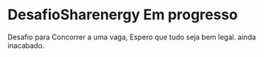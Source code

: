 # DesafioSharenergy Em progresso

Desafio para Concorrer a uma vaga, Espero que tudo seja bem legal. ainda inacabado.
